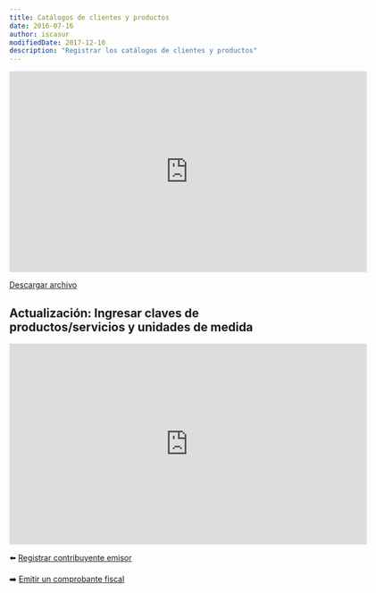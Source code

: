 ```yaml
---
title: Catálogos de clientes y productos
date: 2016-07-16
author: iscasur
modifiedDate: 2017-12-10
description: "Registrar los catálogos de clientes y productos"
---
```

<iframe src="https://player.vimeo.com/video/174952258?portrait=0&title=0&byline=0" width="640" height="360" frameborder="0" allow="autoplay; fullscreen; picture-in-picture" allowfullscreen></iframe>

[Descargar archivo](https://todoconta.s3-us-west-1.amazonaws.com/soporte/clientes.xlsx)

## Actualización: Ingresar claves de productos/servicios y unidades de medida

<iframe src="https://player.vimeo.com/video/246644025?portrait=0&title=0&byline=0" width="640" height="360" frameborder="0" allow="autoplay; fullscreen; picture-in-picture" allowfullscreen></iframe>

⬅️ [Registrar contribuyente emisor](../../articles/facturacion-registrar-contribuyente-emisor/)

➡️ [Emitir un comprobante fiscal](../../articles/facturacion-emitir-comprobante-fiscal/)